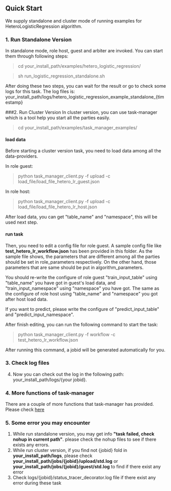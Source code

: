 ## Quick Start

We supply standalone and cluster mode of running examples for HeteroLogisticRegression algorithm.

### 1. Run Standalone Version

In standalone mode, role host, guest and arbiter are invoked. You can start them through following steps:

> cd your_install_path/examples/hetero_logistic_regression/

> sh run_logistic_regression_standalone.sh 

After doing these two steps, you can wait for the result or go to check some logs for this task. The log files is: your_install_path/logs/hetero_logistic_regression_example_standalone_{timestamp}

###2. Run Cluster Version
In cluster version, you can use task-manager which is a tool help you start all the parties easily.
> cd your_install_path/examples/task_manager_examples/

#### load data
Before starting a cluster version task, you need to load data among all the data-providers.

In role guest:
>  python task_manager_client.py -f upload -c load_file/load_file_hetero_lr_guest.json

In role host:
>  python task_manager_client.py -f upload -c load_file/load_file_hetero_lr_host.json

After load data, you can get "table_name" and "namespace", this will be used next step.

#### run task
Then, you need to edit a config file for role guest. A sample config file like **test_hetero_lr_workflow.json** has been provided in this folder. As the sample file shows, the parameters that are different among all the parties should be set in role_parameters respectively. On the other hand, those parameters that are same should be put in algorithm_parameters.


You should re-write the configure of  role guest "train_input_table" using "table_name" you have got in guest's load data, and "train_input_namespace" using "namespace" you have got. The same as the configure of  role host using "table_name" and "namespace" you got after host load data.

If you want to predict, please write the configure of "predict_input_table" and "predict_input_namespace".


After finish editing, you can run the following command to start the task:

> python task_manager_client.py -f workflow -c test_hetero_lr_workflow.json

After running this command, a jobid will be generated automatically for you.

### 3. Check log files

4. Now you can check out the log in the following path: your_install_path/logs/{your jobid}.

### 4. More functions of task-manager

There are a couple of more functions that task-manager has provided. Please check [here](../task_manager_examples/README.md)

### 5. Some error you may encounter
1. While run standalone version, you may get info **"task failed, check nohup in current path"**. please check the nohup files to see if there exists any errors.
2. While run cluster version, if you find not {jobid} fold in  **your_install_path/logs**, please check  **your_install_path/jobs/{jobid}/upload/std.log** or **your_install_path/jobs/{jobid}/guest/std.log** to find if there exist any error
3. Check logs/{jobid}/status_tracer_decorator.log file if there exist any error during these task
 